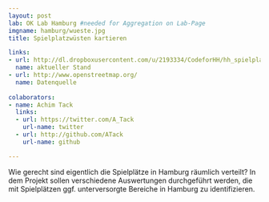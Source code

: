 ```yaml
---
layout: post
lab: OK Lab Hamburg #needed for Aggregation on Lab-Page
imgname: hamburg/wueste.jpg
title: Spielplatzwüsten kartieren

links:
- url: http://dl.dropboxusercontent.com/u/2193334/CodeforHH/hh_spielplatzwuesten.html
  name: aktueller Stand
- url: http://www.openstreetmap.org/
  name: Datenquelle
  
colaborators:
- name: Achim Tack
  links:
  - url: https://twitter.com/A_Tack
    url-name: twitter
  - url: http://github.com/ATack
    url-name: github

---
```


Wie gerecht sind eigentlich die Spielplätze in Hamburg räumlich verteilt? In dem Projekt sollen verschiedene Auswertungen durchgeführt werden, die mit Spielplätzen ggf. unterversorgte Bereiche in Hamburg zu identifizieren.


